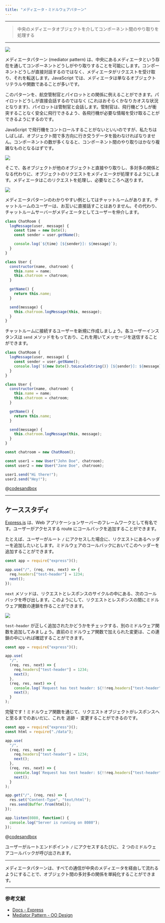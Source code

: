 ```yaml
---
title: "メディエータ・ミドルウェアパターン"
---
```


---

> 中央のメディエータオブジェクトを介してコンポーネント間のやり取りを処理する

---

![](/images/learning-patterns/mediator-pattern-1280w.jpg)

メディエータパターン (mediator pattern) は、中央にあるメディエータという存在を通してコンポーネントどうしがやり取りすることを可能にします。コンポーネントどうしが直接対話するのではなく、メディエータがリクエストを受け取り、それを転送します。JavaScript では、メディエータは単なるオブジェクトリテラルや関数であることが多いです。

このパターンを、航空管制官とパイロットとの関係に例えることができます。パイロットどうしが直接会話するのではなく (これはおそらくかなりカオスな状況となります)、パイロットは管制官と会話します。管制官は、飛行機どうしが衝突することなく安全に飛行できるよう、各飛行機が必要な情報を受け取ることができるようにするのです。

JavaScript で飛行機をコントロールすることがないといいのですが、私たちはしばしば、オブジェクト間で多方向に行き交うデータを扱わなければなりません。コンポーネントの数が多くなると、コンポーネント間のやり取りはかなり複雑なものとなるはずです。

![](/images/learning-patterns/mediator-pattern-1.png)

そこで、各オブジェクトが他のオブジェクトと直接やり取りし、多対多の関係となる代わりに、オブジェクトのリクエストをメディエータが処理するようにします。メディエータはこのリクエストを処理し、必要なところへ送ります。

![](/images/learning-patterns/mediator-pattern-2.png)

メディエータパターンのわかりやすい例としてはチャットルームがあります。チャットルームのユーザーは、お互いに直接話すことはありません。その代わり、チャットルームサーバーがメディエータとしてユーザーを仲介します。

```js
class ChatRoom {
  logMessage(user, message) {
    const time = new Date();
    const sender = user.getName();

    console.log(`${time} [${sender}]: ${message}`);
  }
}

class User {
  constructor(name, chatroom) {
    this.name = name;
    this.chatroom = chatroom;
  }

  getName() {
    return this.name;
  }

  send(message) {
    this.chatroom.logMessage(this, message);
  }
}
```

チャットルームに接続するユーザーを新規に作成しましょう。各ユーザーインスタンスは `send` メソッドをもっており、これを用いてメッセージを送信することができます。

```js:index.js
class ChatRoom {
  logMessage(user, message) {
    const sender = user.getName();
    console.log(`${new Date().toLocaleString()} [${sender}]: ${message}`);
  }
}

class User {
  constructor(name, chatroom) {
    this.name = name;
    this.chatroom = chatroom;
  }

  getName() {
    return this.name;
  }

  send(message) {
    this.chatroom.logMessage(this, message);
  }
}

const chatroom = new ChatRoom();

const user1 = new User("John Doe", chatroom);
const user2 = new User("Jane Doe", chatroom);

user1.send("Hi there!");
user2.send("Hey!");
```

@[codesandbox](https://codesandbox.io/embed/late-glade-7gjmr)

---

## ケーススタディ

[Express.js](https://expressjs.com/) は、Web アプリケーションサーバーのフレームワークとして有名です。ユーザーがアクセスする route にコールバックを追加することができます。

たとえば、ユーザーがルート `/` にアクセスした場合に、リクエストにあるヘッダーを追加したいとします。ミドルウェアのコールバックにおいてこのヘッダーを追加することができます。

```js
const app = require("express")();

app.use("/", (req, res, next) => {
  req.headers["test-header"] = 1234;
  next();
});
```

`next` メソッドは、リクエストとレスポンスのサイクルの中にある、次のコールバックを呼び出します。このようにして、リクエストとレスポンスの間にミドルウェア関数の連鎖を作ることができます。

![](/images/learning-patterns/mediator-pattern-3.png)

`test-header` が正しく追加されたかどうかをチェックする、別のミドルウェア関数を追加してみましょう。直前のミドルウェア関数で加えられた変更は、この連鎖の中にいれば確認することができます。

```js
const app = require("express")();

app.use(
  "/",
  (req, res, next) => {
    req.headers["test-header"] = 1234;
    next();
  },
  (req, res, next) => {
    console.log(`Request has test header: ${!!req.headers["test-header"]}`);
    next();
  }
);
```

完璧です！ミドルウェア関数を通じて、リクエストオブジェクトがレスポンスへと至るまでのあいだに、これを 追跡・ 変更することができるのです。

```js:index.js
const app = require("express")();
const html = require("./data");

app.use(
  "/",
  (req, res, next) => {
    req.headers["test-header"] = 1234;
    next();
  },
  (req, res, next) => {
    console.log(`Request has test header: ${!!req.headers["test-header"]}`);
    next();
  }
);

app.get("/", (req, res) => {
  res.set("Content-Type", "text/html");
  res.send(Buffer.from(html));
});

app.listen(8080, function() {
  console.log("Server is running on 8080");
});
```

@[codesandbox](https://codesandbox.io/embed/express-js-0e4yr)

ユーザーがルートエンドポイント `/` にアクセスするたびに、 2 つのミドルウェアコールバックが呼び出されます。

---

メディエータパターンは、すべての通信が中央のメディエータを経由して流れるようにすることで、オブジェクト間の多対多の関係を単純化することができます。

---

### 参考文献

* [Docs - Express](https://expressjs.com/)
* [Mediator Pattern - OO Design](https://www.oodesign.com/mediator-pattern.html)
